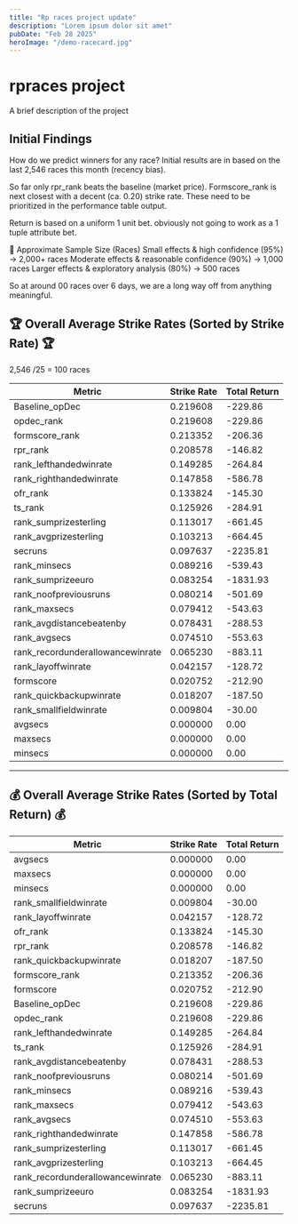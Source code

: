 ```yaml
---
title: "Rp races project update"
description: "Lorem ipsum dolor sit amet"
pubDate: "Feb 28 2025"
heroImage: "/demo-racecard.jpg"
---
```


# rpraces project

A brief description of the project


## Initial Findings
How do we predict winners for any race?
Initial results are in based on the last 2,546 races this month (recency bias).

So far only rpr_rank beats the baseline (market price).
Formscore_rank is next closest with a decent (ca. 0.20) strike rate. 
These need to be prioritized in the performance table output.



Return is based on a uniform 1 unit bet. obviously not going to work as a 1 tuple attribute bet.

🔹 Approximate Sample Size (Races)
Small effects & high confidence (95%) → 2,000+ races
Moderate effects & reasonable confidence (90%) → 1,000 races
Larger effects & exploratory analysis (80%) → 500 races

So at around 00 races over 6 days, we are a long way off from anything meaningful.

## 🏆 Overall Average Strike Rates (Sorted by Strike Rate) 🏆
2,546 /25 = 100  races

| Metric                               | Strike Rate | Total Return  |
|--------------------------------------|-------------|--------------|
| Baseline_opDec                       | 0.219608    | -229.86      |
| opdec_rank                           | 0.219608    | -229.86      |
| formscore_rank                       | 0.213352    | -206.36      |
| rpr_rank                              | 0.208578    | -146.82      |
| rank_lefthandedwinrate               | 0.149285    | -264.84      |
| rank_righthandedwinrate              | 0.147858    | -586.78      |
| ofr_rank                             | 0.133824    | -145.30      |
| ts_rank                              | 0.125926    | -284.91      |
| rank_sumprizesterling                | 0.113017    | -661.45      |
| rank_avgprizesterling                | 0.103213    | -664.45      |
| secruns                              | 0.097637    | -2235.81     |
| rank_minsecs                         | 0.089216    | -539.43      |
| rank_sumprizeeuro                    | 0.083254    | -1831.93     |
| rank_noofpreviousruns                | 0.080214    | -501.69      |
| rank_maxsecs                         | 0.079412    | -543.63      |
| rank_avgdistancebeatenby             | 0.078431    | -288.53      |
| rank_avgsecs                         | 0.074510    | -553.63      |
| rank_recordunderallowancewinrate     | 0.065230    | -883.11      |
| rank_layoffwinrate                   | 0.042157    | -128.72      |
| formscore                            | 0.020752    | -212.90      |
| rank_quickbackupwinrate              | 0.018207    | -187.50      |
| rank_smallfieldwinrate               | 0.009804    | -30.00       |
| avgsecs                              | 0.000000    | 0.00         |
| maxsecs                              | 0.000000    | 0.00         |
| minsecs                              | 0.000000    | 0.00         |

---

## 💰 Overall Average Strike Rates (Sorted by Total Return) 💰

| Metric                               | Strike Rate | Total Return  |
|--------------------------------------|-------------|--------------|
| avgsecs                              | 0.000000    | 0.00         |
| maxsecs                              | 0.000000    | 0.00         |
| minsecs                              | 0.000000    | 0.00         |
| rank_smallfieldwinrate               | 0.009804    | -30.00       |
| rank_layoffwinrate                   | 0.042157    | -128.72      |
| ofr_rank                             | 0.133824    | -145.30      |
| rpr_rank                              | 0.208578    | -146.82      |
| rank_quickbackupwinrate              | 0.018207    | -187.50      |
| formscore_rank                       | 0.213352    | -206.36      |
| formscore                            | 0.020752    | -212.90      |
| Baseline_opDec                       | 0.219608    | -229.86      |
| opdec_rank                           | 0.219608    | -229.86      |
| rank_lefthandedwinrate               | 0.149285    | -264.84      |
| ts_rank                              | 0.125926    | -284.91      |
| rank_avgdistancebeatenby             | 0.078431    | -288.53      |
| rank_noofpreviousruns                | 0.080214    | -501.69      |
| rank_minsecs                         | 0.089216    | -539.43      |
| rank_maxsecs                         | 0.079412    | -543.63      |
| rank_avgsecs                         | 0.074510    | -553.63      |
| rank_righthandedwinrate              | 0.147858    | -586.78      |
| rank_sumprizesterling                | 0.113017    | -661.45      |
| rank_avgprizesterling                | 0.103213    | -664.45      |
| rank_recordunderallowancewinrate     | 0.065230    | -883.11      |
| rank_sumprizeeuro                    | 0.083254    | -1831.93     |
| secruns                              | 0.097637    | -2235.81     |





